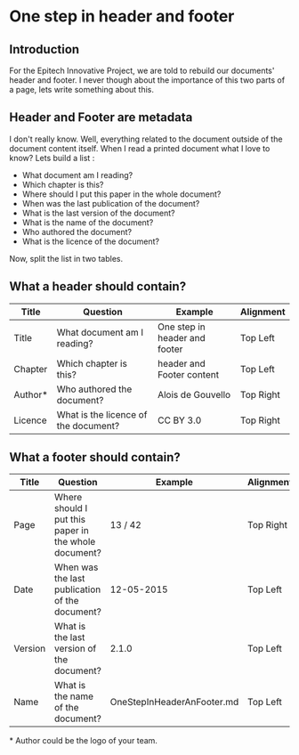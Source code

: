 # One step in header and footer

## Introduction

For the Epitech Innovative Project, we are told to rebuild our documents' header and footer. I never though about the importance of this two parts of a page, lets write something about this.

## Header and Footer are metadata

I don't really know. Well, everything related to the document outside of the document content itself. When I read a printed document what I love to know? Lets build a list :

* What document am I reading?
* Which chapter is this?
* Where should I put this paper in the whole document?
* When was the last publication of the document?
* What is the last version of the document?
* What is the name of the document?
* Who authored the document?
* What is the licence of the document?

Now, split the list in two tables.

## What a header should contain?

Title | Question | Example | Alignment
----- | -------- | ------- | ---------
Title | What document am I reading? | One step in header and footer | Top Left
Chapter | Which chapter is this? | header and Footer content | Top Left
Author\* | Who authored the document? | Alois de Gouvello | Top Right
Licence | What is the licence of the document? | CC BY 3.0 | Top Right

## What a footer should contain?

Title | Question | Example | Alignment
----- | -------- | ------- | ---------
Page | Where should I put this paper in the whole document? | 13 / 42 | Top Right
Date | When was the last publication of the document? | 12-05-2015 | Top Left
Version | What is the last version of the document? | 2.1.0 | Top Left
Name | What is the name of the document? | OneStepInHeaderAnFooter.md | Top Left


\* Author could be the logo of your team.